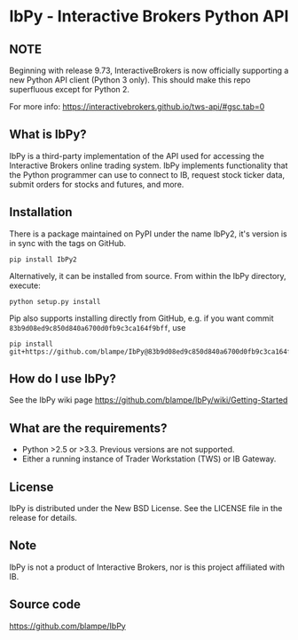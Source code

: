 # IbPy - Interactive Brokers Python API

## NOTE

Beginning with release 9.73, InteractiveBrokers is now officially supporting a new Python API client (Python 3 only).
This should make this repo superfluous except for Python 2.

For more info: https://interactivebrokers.github.io/tws-api/#gsc.tab=0

## What is IbPy?

IbPy is a third-party implementation of the API used for accessing the
Interactive Brokers online trading system. IbPy implements functionality that
the Python programmer can use to connect to IB, request stock ticker data,
submit orders for stocks and futures, and more.

## Installation

There is a package maintained on PyPI under the name IbPy2, it's version is in sync
with the tags on GitHub.

```
pip install IbPy2
```

Alternatively, it can be installed from source. From within the IbPy directory, execute:

```
python setup.py install
```

Pip also supports installing directly from GitHub, e.g. if you want commit `83b9d08ed9c850d840a6700d0fb9c3ca164f9bff`, use

```
pip install git+https://github.com/blampe/IbPy@83b9d08ed9c850d840a6700d0fb9c3ca164f9bff
```

## How do I use IbPy?

See the IbPy wiki page https://github.com/blampe/IbPy/wiki/Getting-Started

## What are the requirements?

* Python >2.5 or >3.3. Previous versions are not supported.
* Either a running instance of Trader Workstation (TWS) or IB Gateway.

## License

IbPy is distributed under the New BSD License. See the LICENSE file in the
release for details.

## Note

IbPy is not a product of Interactive Brokers, nor is this project affiliated
with IB.

## Source code

https://github.com/blampe/IbPy
